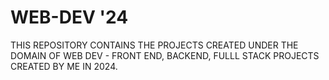 # WEB-DEV '24
THIS REPOSITORY CONTAINS THE PROJECTS CREATED UNDER THE DOMAIN OF WEB DEV - FRONT END, BACKEND, FULLL STACK PROJECTS CREATED BY ME IN 2024.
